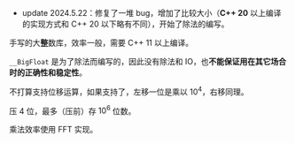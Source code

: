 - update 2024.5.22：修复了一堆 bug，增加了比较大小（**C++ 20** 以上编译的实现方式和 C++ 20 以下略有不同），开始了除法的编写。

手写的大**整**数库，效率一般，需要 C++ 11 以上编译。

`__BigFloat` 是为了除法而编写的，因此没有除法和 IO，也**不能保证用在其它场合时的正确性和稳定性**。 

不打算支持位移运算，如果支持了，左移一位是乘以 $10^4$，右移同理。

压 $4$ 位，最多（压前）存 $10^6$ 位数。

乘法效率使用 FFT 实现。
